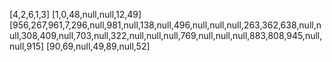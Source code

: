 [4,2,6,1,3]
[1,0,48,null,null,12,49]
[956,267,961,7,296,null,981,null,138,null,496,null,null,null,263,362,638,null,null,308,409,null,703,null,322,null,null,null,769,null,null,null,883,808,945,null,null,915]
[90,69,null,49,89,null,52]